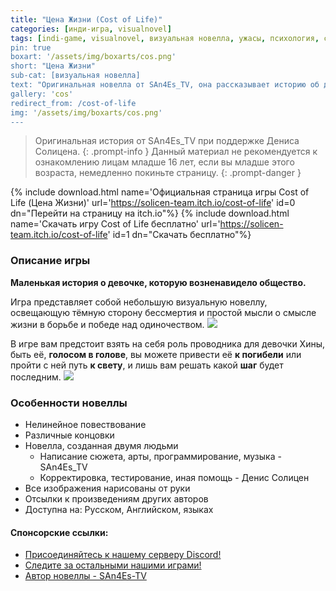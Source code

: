```yaml
---
title: "Цена Жизни (Cost of Life)"
categories: [инди-игра, visualnovel]
tags: [indi-game, visualnovel, визуальная новелла, ужасы, психология, селфхарм, ren'py]
pin: true
boxart: '/assets/img/boxarts/cos.png'
short: "Цена Жизни"
sub-cat: [визуальная новелла]
text: "Оригинальная новелла от SAn4Es_TV, она рассказывает историю об девочке, которую возненавидело общество. Игра представляет собой небольшую визуальную новеллу..."
gallery: 'cos'
redirect_from: /cost-of-life
img: '/assets/img/boxarts/cos.png'
---
```

> Оригинальная история от SAn4Es_TV при поддержке Дениса Солицена.
{: .prompt-info }
> Данный материал не рекомендуется к ознакомлению лицам младше 16 лет, если вы младше этого возраста, немедленно покиньте страницу.
{: .prompt-danger }

{% include download.html name='Официальная страница игры Cost of Life (Цена Жизни)' url='https://solicen-team.itch.io/cost-of-life' id=0  dn="Перейти на страницу на itch.io"%}
{% include download.html name='Скачать игру Cost of Life бесплатно' url='https://solicen-team.itch.io/cost-of-life' id=1  dn="Скачать бесплатно"%}
### Описание игры
**Маленькая история о девочке, которую возненавидело общество.**

Игра представляет собой небольшую визуальную новеллу, освещающую тёмную сторону бессмертия и простой мысли о смысле жизни в борьбе и победе над одиночеством. 
![](https://img.itch.zone/aW1hZ2UvMjE1NTE1MS8xMjgzODQ5MC5wbmc=/original/6pW9LN.png)

В игре вам предстоит взять на себя роль проводника для девочки Хины, быть её, **голосом в голове**, вы можете привести её **к погибели** или пройти с ней путь **к свету**, и лишь вам решать какой **шаг** будет последним.
![](https://img.itch.zone/aW1hZ2UvMjE1NTE1MS8xMjgzODQ5MS5wbmc=/original/Kl5VVH.png)

### Особенности новеллы
* Нелинейное повествование
* Различные концовки
* Новелла, созданная двумя людьми
  * Написание сюжета, арты, программирование, музыка - SAn4Es_TV
  * Корректировка, тестирование, иная помощь - Денис Солицен
* Все изображения нарисованы от руки
* Отсылки к произведениям других авторов
* Доступна на: Русском, Английском, языках


#### Спонсорские ссылки:
* [Присоединяйтесь к нашему серверу Discord!](https://discord.gg/C3EyszK59m)
* [Следите за остальными нашими играми!](https://solicen-team.itch.io/)
* [Автор новеллы - SAn4Es-TV](https://github.com/SAn4Es-TV) 



